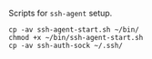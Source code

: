 Scripts for `ssh-agent` setup.

    cp -av ssh-agent-start.sh ~/bin/
    chmod +x ~/bin/ssh-agent-start.sh
    cp -av ssh-auth-sock ~/.ssh/
